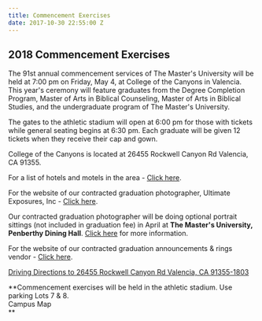```yaml
---
title: Commencement Exercises
date: 2017-10-30 22:55:00 Z
---
```


## 2018 Commencement Exercises

The 91st annual commencement services of The Master's University will be held at 7:00 pm on Friday, May 4, at College of the Canyons in Valencia. This year's ceremony will feature graduates from the Degree Completion Program, Master of Arts in Biblical Counseling, Master of Arts in Biblical Studies, and the undergraduate program of The Master's University.  

The gates to the athletic stadium will open at 6:00 pm for those with tickets while general seating begins at 6:30 pm. Each graduate will be given 12 tickets when they receive their cap and gown.

College of the Canyons is located at 26455 Rockwell Canyon Rd Valencia, CA 91355.

For a list of hotels and motels in the area - [Click here](https://www.masters.edu/hotels).

For the website of our contracted graduation photographer, Ultimate Exposures, Inc - [Click here](http://www.ultimateexposures.com/).

Our contracted graduation photographer will be doing optional portrait sittings (not included in graduation fee) in April at **The Master's University, Penberthy Dining Hall**. [Click here](https://www.masters.edu/uploads/2018gradportraits.pdf) for more information.

For the website of our contracted graduation announcements & rings vendor - [Click here](http://www.cbgrad.com/school/TMU).

[Driving Directions to 26455 Rockwell Canyon Rd Valencia, CA 91355-1803](https://maps.google.com/maps?daddr=26455\+Rockwell\+Canyon\+Rd\+Valencia,\+CA\+91355-1803&hl=en&sll=34.408855,-118.494632&sspn=0.151256,0.264702&t=h&mra=ls&z=12)

**Commencement exercises will be held in the athletic stadium. Use parking Lots 7 & 8.\
Campus Map\
**

<img alt="" src="http://www2.masters.edu/images/twallis/cocmap.jpg" />